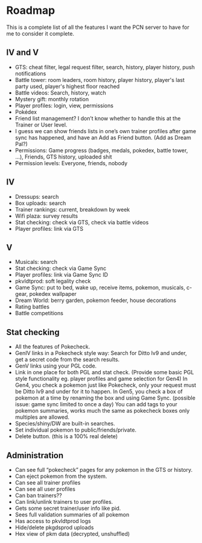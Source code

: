# Roadmap

This is a complete list of all the features I want the PCN server to have for me to consider it complete.

## IV and V

* GTS: cheat filter, legal request filter, search, history, player history, push notifications
* Battle tower: room leaders, room history, player history, player's last party used, player's highest floor reached
* Battle videos: Search, history, watch
* Mystery gift: monthly rotation
* Player profiles: login, view, permissions
* Pokédex
* Friend list management? I don’t know whether to handle this at the Trainer or User level.
* I guess we can show friends lists in one’s own trainer profiles after game sync has happened, and have an Add as Friend button. (Add as Dream Pal?)
* Permissions: Game progress (badges, medals, pokedex, battle tower, …), Friends, GTS history, uploaded shit
* Permission levels: Everyone, friends, nobody

## IV

* Dressups: search
* Box uploads: search
* Trainer rankings: current, breakdown by week
* Wifi plaza: survey results
* Stat checking: check via GTS, check via battle videos
* Player profiles: link via GTS

## V

* Musicals: search
* Stat checking: check via Game Sync
* Player profiles: link via Game Sync ID
* pkvldtprod: soft legality check
* Game Sync: put to bed, wake up, receive items, pokemon, musicals, c-gear, pokedex wallpaper
* Dream World: berry garden, pokemon feeder, house decorations
* Rating battles
* Battle competitions 

## Stat checking

* All the features of Pokecheck.
* GenIV links in a Pokecheck style way: Search for Ditto lv9 and under, get a secret code from the search results.
* GenV links using your PGL code.
* Link in one place for both PGL and stat check.
(Provide some basic PGL style functionality eg. player profiles and game selection for Gen4)
In Gen4, you check a pokemon just like Pokecheck, only your request must be Ditto lv9 and under for it to happen.
In Gen5, you check a box of pokemon at a time by renaming the box and using Game Sync. (possible issue: game sync limited to once a day)
You can add tags to your pokemon summaries, works much the same as pokecheck boxes only multiples are allowed.
* Species/shiny/DW are built-in searches.
* Set individual pokemon to public/friends/private.
* Delete button. (this is a 100% real delete)

## Administration

* Can see full “pokecheck” pages for any pokemon in the GTS or history.
* Can eject pokemon from the system.
* Can see all trainer profiles
* Can see all user profiles
* Can ban trainers??
* Can link/unlink trainers to user profiles.
* Gets some secret trainer/user info like pid.
* Sees full validation summaries of all pokemon
* Has access to pkvldtprod logs
* Hide/delete pkgdsprod uploads
* Hex view of pkm data (decrypted, unshuffled)
